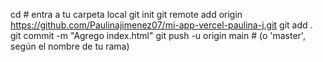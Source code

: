 cd   # entra a tu carpeta local
git init
git remote add origin https://github.com/Paulinajimenez07/mi-app-vercel-paulina-j.git
git add .
git commit -m "Agrego index.html"
git push -u origin main  # (o 'master', según el nombre de tu rama)
